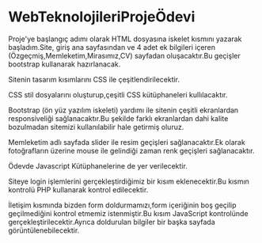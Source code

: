 # WebTeknolojileriProjeÖdevi
Proje'ye başlangıç adımı olarak HTML dosyasına iskelet kısmını yazarak başladım.Site, giriş ana sayfasından ve 4 adet ek bilgileri içeren (Özgeçmiş,Memleketim,Mirasımız,CV) sayfadan oluşacaktır.Bu geçişler bootstrap kullanarak hazırlanacak.

Sitenin tasarım kısımlarını CSS ile çeşitlendirilecektir.

CSS stil dosyalarını oluşturup,çeşitli CSS kütüphaneleri kullılacaktır.

Bootstrap (ön yüz yazılım iskeleti) yardımı ile sitenin çeşitli ekranlardan responsiveliği sağlanacaktır.Bu şekilde farklı ekranlardan dahi kalite bozulmadan sitemizi kullanılabilir hale getirmiş oluruz.

Memleketim adlı sayfada slider ile resim geçişleri sağlanacaktır.Ek olarak fotoğrafların üzerine mouse ile gelindiği zaman renk geçişleri sağlanacaktır.

Ödevde Javascript Kütüphanelerine de yer verilecektir.

Siteye login işlemlerini gerçekleştirdiğimiz bir kısım eklenecektir.Bu kısmın kontrolü PHP kullanarak kontrol edilecektir.

İletişim kısmında bizden form doldurmamızı,form içeriğinin boş geçilip geçilmediğini kontrol etmemiz istenmiştir.Bu kısım JavaScript kontrolünde gerçekleştirilecektir.Ayrıca doldurulan bilgiler bir başka sayfada görüntülenebilecektir.


